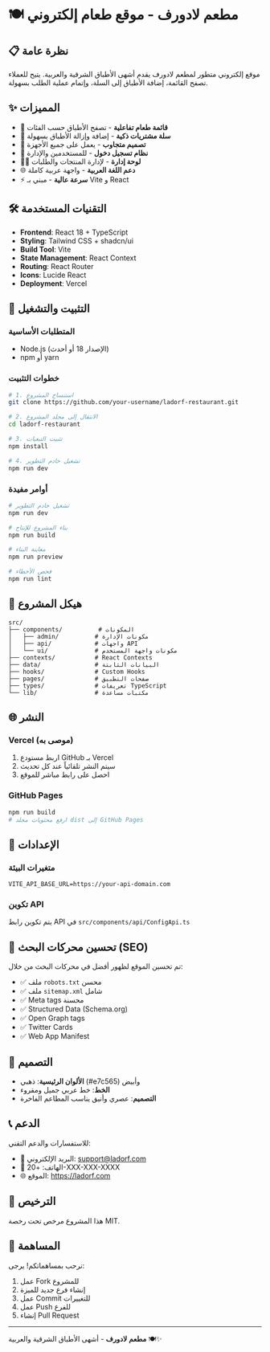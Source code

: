 # 🍽️ مطعم لادورف - موقع طعام إلكتروني

## 📋 نظرة عامة

موقع إلكتروني متطور لمطعم لادورف يقدم أشهى الأطباق الشرقية والعربية. يتيح للعملاء تصفح القائمة، إضافة الأطباق إلى السلة، وإتمام عملية الطلب بسهولة.

## ✨ المميزات

- 🍕 **قائمة طعام تفاعلية** - تصفح الأطباق حسب الفئات
- 🛒 **سلة مشتريات ذكية** - إضافة وإزالة الأطباق بسهولة
- 📱 **تصميم متجاوب** - يعمل على جميع الأجهزة
- 🔐 **نظام تسجيل دخول** - للمستخدمين والإدارة
- 👨‍💼 **لوحة إدارة** - لإدارة المنتجات والطلبات
- 🌐 **دعم اللغة العربية** - واجهة عربية كاملة
- ⚡ **سرعة عالية** - مبني بـ Vite و React

## 🛠️ التقنيات المستخدمة

- **Frontend**: React 18 + TypeScript
- **Styling**: Tailwind CSS + shadcn/ui
- **Build Tool**: Vite
- **State Management**: React Context
- **Routing**: React Router
- **Icons**: Lucide React
- **Deployment**: Vercel

## 🚀 التثبيت والتشغيل

### المتطلبات الأساسية
- Node.js (الإصدار 18 أو أحدث)
- npm أو yarn

### خطوات التثبيت

```bash
# 1. استنساخ المشروع
git clone https://github.com/your-username/ladorf-restaurant.git

# 2. الانتقال إلى مجلد المشروع
cd ladorf-restaurant

# 3. تثبيت التبعيات
npm install

# 4. تشغيل خادم التطوير
npm run dev
```

### أوامر مفيدة

```bash
# تشغيل خادم التطوير
npm run dev

# بناء المشروع للإنتاج
npm run build

# معاينة البناء
npm run preview

# فحص الأخطاء
npm run lint
```

## 📁 هيكل المشروع

```
src/
├── components/          # المكونات
│   ├── admin/          # مكونات الإدارة
│   ├── api/            # واجهات API
│   └── ui/             # مكونات واجهة المستخدم
├── contexts/           # React Contexts
├── data/               # البيانات الثابتة
├── hooks/              # Custom Hooks
├── pages/              # صفحات التطبيق
├── types/              # تعريفات TypeScript
└── lib/                # مكتبات مساعدة
```

## 🌐 النشر

### Vercel (موصى به)
1. اربط مستودع GitHub بـ Vercel
2. سيتم النشر تلقائياً عند كل تحديث
3. احصل على رابط مباشر للموقع

### GitHub Pages
```bash
npm run build
# ارفع محتويات مجلد dist إلى GitHub Pages
```

## 🔧 الإعدادات

### متغيرات البيئة
```env
VITE_API_BASE_URL=https://your-api-domain.com
```

### تكوين API
يتم تكوين رابط API في `src/components/api/ConfigApi.ts`

## 📱 تحسين محركات البحث (SEO)

تم تحسين الموقع لظهور أفضل في محركات البحث من خلال:

- ✅ ملف `robots.txt` محسن
- ✅ ملف `sitemap.xml` شامل
- ✅ Meta tags محسنة
- ✅ Structured Data (Schema.org)
- ✅ Open Graph tags
- ✅ Twitter Cards
- ✅ Web App Manifest

## 🎨 التصميم

- **الألوان الرئيسية**: ذهبي (#e7c565) وأبيض
- **الخط**: خط عربي جميل ومقروء
- **التصميم**: عصري وأنيق يناسب المطاعم الفاخرة

## 📞 الدعم

للاستفسارات والدعم التقني:
- 📧 البريد الإلكتروني: support@ladorf.com
- 📱 الهاتف: +20-XXX-XXX-XXXX
- 🌐 الموقع: https://ladorf.com

## 📄 الترخيص

هذا المشروع مرخص تحت رخصة MIT.

## 🤝 المساهمة

نرحب بمساهماتكم! يرجى:

1. عمل Fork للمشروع
2. إنشاء فرع جديد للميزة
3. عمل Commit للتغييرات
4. عمل Push للفرع
5. إنشاء Pull Request

---

**مطعم لادورف** - أشهى الأطباق الشرقية والعربية 🍽️✨
